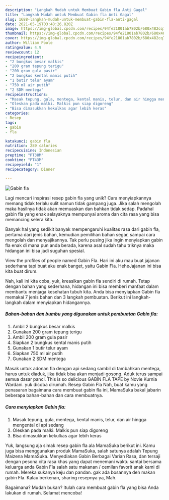 ```yaml
---
description: "Langkah Mudah untuk Membuat Gabin fla Anti Gagal"
title: "Langkah Mudah untuk Membuat Gabin fla Anti Gagal"
slug: 1688-langkah-mudah-untuk-membuat-gabin-fla-anti-gagal
date: 2021-05-19T03:48:26.820Z
image: https://img-global.cpcdn.com/recipes/94fe21801ab7802b/680x482cq70/gabin-fla-foto-resep-utama.jpg
thumbnail: https://img-global.cpcdn.com/recipes/94fe21801ab7802b/680x482cq70/gabin-fla-foto-resep-utama.jpg
cover: https://img-global.cpcdn.com/recipes/94fe21801ab7802b/680x482cq70/gabin-fla-foto-resep-utama.jpg
author: William Poole
ratingvalue: 4.9
reviewcount: 12
recipeingredient:
- "2 bungkus besar malkis"
- "200 gram tepung terigu"
- "200 gram gula pasir"
- "2 bungkus kental manis putih"
- "1 butir telur ayam"
- "750 ml air putih"
- "2 SDM mentega"
recipeinstructions:
- "Masak tepung, gula, mentega, kental manis, telur, dan air hingga mengental di api sedang"
- "Oleskan pada malki. Malkis pun siap digoreng"
- "Bisa dimasukkan kekulkas agar lebih keras"
categories:
- Resep
tags:
- gabin
- fla

katakunci: gabin fla 
nutrition: 289 calories
recipecuisine: Indonesian
preptime: "PT38M"
cooktime: "PT43M"
recipeyield: "1"
recipecategory: Dinner

---
```



![Gabin fla](https://img-global.cpcdn.com/recipes/94fe21801ab7802b/680x482cq70/gabin-fla-foto-resep-utama.jpg)

Lagi mencari inspirasi resep gabin fla yang unik? Cara menyiapkannya memang tidak terlalu sulit namun tidak gampang juga. Jika salah mengolah maka hasilnya tidak akan memuaskan dan bahkan tidak sedap. Padahal gabin fla yang enak selayaknya mempunyai aroma dan cita rasa yang bisa memancing selera kita.

Banyak hal yang sedikit banyak mempengaruhi kualitas rasa dari gabin fla, pertama dari jenis bahan, kemudian pemilihan bahan segar, sampai cara mengolah dan menyajikannya. Tak perlu pusing jika ingin menyiapkan gabin fla enak di mana pun anda berada, karena asal sudah tahu triknya maka hidangan ini bisa jadi suguhan spesial.

View the profiles of people named Gabin Fla. Hari ini aku mau buat jajanan sederhana tapi buat aku enak banget, yaitu Gabin Fla. HeheJajanan ini bisa kita buat dirum.


Nah, kali ini kita coba, yuk, kreasikan gabin fla sendiri di rumah. Tetap dengan bahan yang sederhana, hidangan ini bisa memberi manfaat dalam membantu menjaga kesehatan tubuh kita. Anda bisa menyiapkan Gabin fla memakai 7 jenis bahan dan 3 langkah pembuatan. Berikut ini langkah-langkah dalam menyiapkan hidangannya.

<!--inarticleads1-->

##### Bahan-bahan dan bumbu yang digunakan untuk pembuatan Gabin fla:

1. Ambil 2 bungkus besar malkis
1. Gunakan 200 gram tepung terigu
1. Ambil 200 gram gula pasir
1. Siapkan 2 bungkus kental manis putih
1. Gunakan 1 butir telur ayam
1. Siapkan 750 ml air putih
1. Gunakan 2 SDM mentega


Masak untuk adonan fla dengan api sedang sambil di tambahkan mentega, harus untuk diaduk, jika tidak bisa akan menjadi gosong. Aduk terus sampai semua dasar panci. This is so delicious GABIN FLA TAPE by Novie Kurnia Wardani. yuk dicoba dirumah. Resep Gabin Fla Nah, buat kamu yang penasaran bagaimana cara membuat gabin fla ini, MamaSuka bakal jabarin beberapa bahan-bahan dan cara membuatnya. 

<!--inarticleads2-->

##### Cara menyiapkan Gabin fla:

1. Masak tepung, gula, mentega, kental manis, telur, dan air hingga mengental di api sedang
1. Oleskan pada malki. Malkis pun siap digoreng
1. Bisa dimasukkan kekulkas agar lebih keras


Yuk, langsung aja simak resep gabin fla ala MamaSuka berikut ini. Kamu juga bisa menggunakan produk MamaSuka, salah satunya adalah Tepung Maizena MamaSuka. Menyediakan Gabin Berbagai Varian Rasa, dan tersaji dengan pesona cita rasa khas yang dapat menemani waktu santai bersama keluarga anda Gabin Fla salah satu makanan / cemilan favorit anak kami di rumah. Mereka sukanya keju dan pandan. gak ada bosannya deh makan gabin Fla. Kalau berkenan, sharing resepnya ya, Mah. 

Bagaimana? Mudah bukan? Itulah cara membuat gabin fla yang bisa Anda lakukan di rumah. Selamat mencoba!
